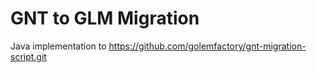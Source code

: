# GNT to GLM Migration
Java implementation to https://github.com/golemfactory/gnt-migration-script.git
